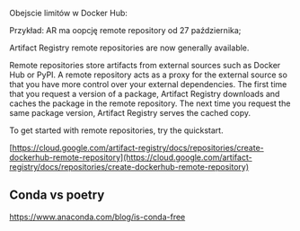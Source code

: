 Obejscie limitów w Docker Hub:

  

Przykład: AR ma oopcję remote repository od 27 października;

  

Artifact Registry remote repositories are now generally available.  
  
Remote repositories store artifacts from external sources such as Docker Hub or PyPI. A remote repository acts as a proxy for the external source so that you have more control over your external dependencies. The first time that you request a version of a package, Artifact Registry downloads and caches the package in the remote repository. The next time you request the same package version, Artifact Registry serves the cached copy.  
  
To get started with remote repositories, try the quickstart.  

  

[https://cloud.google.com/artifact-registry/docs/repositories/create-dockerhub-remote-repository](https://cloud.google.com/artifact-registry/docs/repositories/create-dockerhub-remote-repository)



## Conda vs poetry

https://www.anaconda.com/blog/is-conda-free